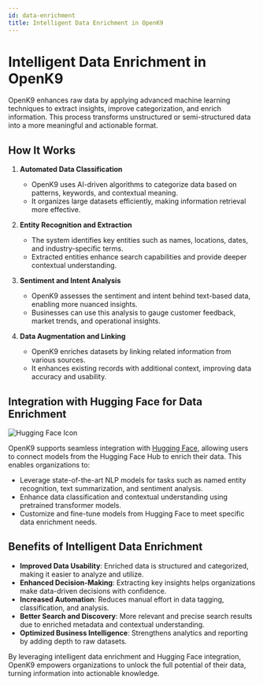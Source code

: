 ```yaml
---
id: data-enrichment
title: Intelligent Data Enrichment in OpenK9
---
```


# Intelligent Data Enrichment in OpenK9

OpenK9 enhances raw data by applying advanced machine learning techniques to extract insights, improve categorization, and enrich information. This process transforms unstructured or semi-structured data into a more meaningful and actionable format.

## How It Works

1. **Automated Data Classification**
   - OpenK9 uses AI-driven algorithms to categorize data based on patterns, keywords, and contextual meaning.
   - It organizes large datasets efficiently, making information retrieval more effective.

2. **Entity Recognition and Extraction**
   - The system identifies key entities such as names, locations, dates, and industry-specific terms.
   - Extracted entities enhance search capabilities and provide deeper contextual understanding.

3. **Sentiment and Intent Analysis**
   - OpenK9 assesses the sentiment and intent behind text-based data, enabling more nuanced insights.
   - Businesses can use this analysis to gauge customer feedback, market trends, and operational insights.

4. **Data Augmentation and Linking**
   - OpenK9 enriches datasets by linking related information from various sources.
   - It enhances existing records with additional context, improving data accuracy and usability.

## Integration with Hugging Face for Data Enrichment

![Hugging Face Icon](https://huggingface.co/front/assets/huggingface_logo-noborder.svg)

OpenK9 supports seamless integration with [Hugging Face](https://huggingface.co/), allowing users to connect models from the Hugging Face Hub to enrich their data. This enables organizations to:

- Leverage state-of-the-art NLP models for tasks such as named entity recognition, text summarization, and sentiment analysis.
- Enhance data classification and contextual understanding using pretrained transformer models.
- Customize and fine-tune models from Hugging Face to meet specific data enrichment needs.

## Benefits of Intelligent Data Enrichment

- **Improved Data Usability**: Enriched data is structured and categorized, making it easier to analyze and utilize.
- **Enhanced Decision-Making**: Extracting key insights helps organizations make data-driven decisions with confidence.
- **Increased Automation**: Reduces manual effort in data tagging, classification, and analysis.
- **Better Search and Discovery**: More relevant and precise search results due to enriched metadata and contextual understanding.
- **Optimized Business Intelligence**: Strengthens analytics and reporting by adding depth to raw datasets.

By leveraging intelligent data enrichment and Hugging Face integration, OpenK9 empowers organizations to unlock the full potential of their data, turning information into actionable knowledge.